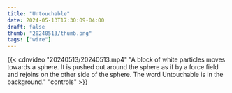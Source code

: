 ```yaml
---
title: "Untouchable"
date: 2024-05-13T17:30:09-04:00
draft: false
thumb: "20240513/thumb.png"
tags: ["wire"]
---
```


{{< cdnvideo "20240513/20240513.mp4" "A block of white particles moves towards a sphere. It is pushed out around the sphere as if by a force field and rejoins on the other side of the sphere. The word Untouchable is in the background." "controls" >}}
